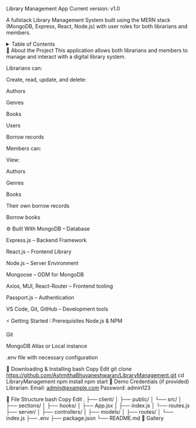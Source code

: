 Library Management App
Current version: v1.0

A fullstack Library Management System built using the MERN stack (MongoDB, Express, React, Node.js) with user roles for both librarians and members.

<details> <summary>Table of Contents</summary> <ol> <li><a href="#-about-the-project">About the project</a></li> <li><a href="#-built-with">Built With</a></li> <li><a href="#-getting-started">Getting Started</a></li> <li><a href="#-file-structure">File Structure</a></li> <li><a href="#-gallery">Gallery</a></li> <li><a href="#-version-history">Version History</a></li> <li><a href="#-license">License</a></li> <li><a href="#-acknowledgments">Acknowledgments</a></li> </ol> </details>
🔰 About the Project
This application allows both librarians and members to manage and interact with a digital library system.

Librarians can:

Create, read, update, and delete:

Authors

Genres

Books

Users

Borrow records

Members can:

View:

Authors

Genres

Books

Their own borrow records

Borrow books

⚙️ Built With
MongoDB – Database

Express.js – Backend Framework

React.js – Frontend Library

Node.js – Server Environment

Mongoose – ODM for MongoDB

Axios, MUI, React-Router – Frontend tooling

Passport.js – Authentication

VS Code, Git, GitHub – Development tools

⚡ Getting Started
❕ Prerequisites
Node.js & NPM

Git

MongoDB Atlas or Local instance

.env file with necessary configuration

🔻 Downloading & Installing
bash
Copy
Edit
git clone https://github.com/AshmithaBhuvaneshwaran/LibraryManagement.git
cd LibraryManagement
npm install
npm start
🧪 Demo Credentials (if provided)
Librarian:
Email: admin@example.com
Password: admin123

📂 File Structure
bash
Copy
Edit
.
├── client/
│   ├── public/
│   └── src/
│       ├── sections/
│       ├── hooks/
│       ├── App.jsx
│       ├── index.js
│       └── routes.js
├── server/
│   ├── controllers/
│   ├── models/
│   ├── routes/
│   └── index.js
├── .env
├── package.json
└── README.md
📸 Gallery




